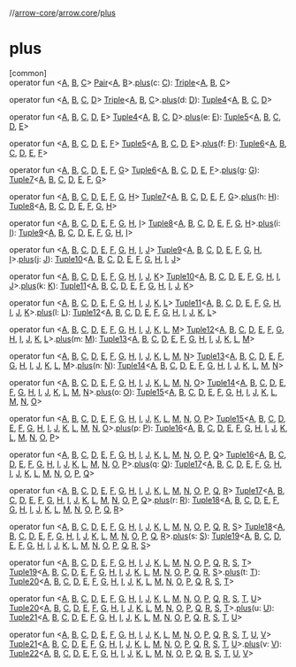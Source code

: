 //[arrow-core](../../index.md)/[arrow.core](index.md)/[plus](plus.md)

# plus

[common]\
operator fun &lt;[A](plus.md), [B](plus.md), [C](plus.md)&gt; [Pair](https://kotlinlang.org/api/latest/jvm/stdlib/kotlin/-pair/index.html)&lt;[A](plus.md), [B](plus.md)&gt;.[plus](plus.md)(c: [C](plus.md)): [Triple](https://kotlinlang.org/api/latest/jvm/stdlib/kotlin/-triple/index.html)&lt;[A](plus.md), [B](plus.md), [C](plus.md)&gt;

operator fun &lt;[A](plus.md), [B](plus.md), [C](plus.md), [D](plus.md)&gt; [Triple](https://kotlinlang.org/api/latest/jvm/stdlib/kotlin/-triple/index.html)&lt;[A](plus.md), [B](plus.md), [C](plus.md)&gt;.[plus](plus.md)(d: [D](plus.md)): [Tuple4](-tuple4/index.md)&lt;[A](plus.md), [B](plus.md), [C](plus.md), [D](plus.md)&gt;

operator fun &lt;[A](plus.md), [B](plus.md), [C](plus.md), [D](plus.md), [E](plus.md)&gt; [Tuple4](-tuple4/index.md)&lt;[A](plus.md), [B](plus.md), [C](plus.md), [D](plus.md)&gt;.[plus](plus.md)(e: [E](plus.md)): [Tuple5](-tuple5/index.md)&lt;[A](plus.md), [B](plus.md), [C](plus.md), [D](plus.md), [E](plus.md)&gt;

operator fun &lt;[A](plus.md), [B](plus.md), [C](plus.md), [D](plus.md), [E](plus.md), [F](plus.md)&gt; [Tuple5](-tuple5/index.md)&lt;[A](plus.md), [B](plus.md), [C](plus.md), [D](plus.md), [E](plus.md)&gt;.[plus](plus.md)(f: [F](plus.md)): [Tuple6](-tuple6/index.md)&lt;[A](plus.md), [B](plus.md), [C](plus.md), [D](plus.md), [E](plus.md), [F](plus.md)&gt;

operator fun &lt;[A](plus.md), [B](plus.md), [C](plus.md), [D](plus.md), [E](plus.md), [F](plus.md), [G](plus.md)&gt; [Tuple6](-tuple6/index.md)&lt;[A](plus.md), [B](plus.md), [C](plus.md), [D](plus.md), [E](plus.md), [F](plus.md)&gt;.[plus](plus.md)(g: [G](plus.md)): [Tuple7](-tuple7/index.md)&lt;[A](plus.md), [B](plus.md), [C](plus.md), [D](plus.md), [E](plus.md), [F](plus.md), [G](plus.md)&gt;

operator fun &lt;[A](plus.md), [B](plus.md), [C](plus.md), [D](plus.md), [E](plus.md), [F](plus.md), [G](plus.md), [H](plus.md)&gt; [Tuple7](-tuple7/index.md)&lt;[A](plus.md), [B](plus.md), [C](plus.md), [D](plus.md), [E](plus.md), [F](plus.md), [G](plus.md)&gt;.[plus](plus.md)(h: [H](plus.md)): [Tuple8](-tuple8/index.md)&lt;[A](plus.md), [B](plus.md), [C](plus.md), [D](plus.md), [E](plus.md), [F](plus.md), [G](plus.md), [H](plus.md)&gt;

operator fun &lt;[A](plus.md), [B](plus.md), [C](plus.md), [D](plus.md), [E](plus.md), [F](plus.md), [G](plus.md), [H](plus.md), [I](plus.md)&gt; [Tuple8](-tuple8/index.md)&lt;[A](plus.md), [B](plus.md), [C](plus.md), [D](plus.md), [E](plus.md), [F](plus.md), [G](plus.md), [H](plus.md)&gt;.[plus](plus.md)(i: [I](plus.md)): [Tuple9](-tuple9/index.md)&lt;[A](plus.md), [B](plus.md), [C](plus.md), [D](plus.md), [E](plus.md), [F](plus.md), [G](plus.md), [H](plus.md), [I](plus.md)&gt;

operator fun &lt;[A](plus.md), [B](plus.md), [C](plus.md), [D](plus.md), [E](plus.md), [F](plus.md), [G](plus.md), [H](plus.md), [I](plus.md), [J](plus.md)&gt; [Tuple9](-tuple9/index.md)&lt;[A](plus.md), [B](plus.md), [C](plus.md), [D](plus.md), [E](plus.md), [F](plus.md), [G](plus.md), [H](plus.md), [I](plus.md)&gt;.[plus](plus.md)(j: [J](plus.md)): [Tuple10](-tuple10/index.md)&lt;[A](plus.md), [B](plus.md), [C](plus.md), [D](plus.md), [E](plus.md), [F](plus.md), [G](plus.md), [H](plus.md), [I](plus.md), [J](plus.md)&gt;

operator fun &lt;[A](plus.md), [B](plus.md), [C](plus.md), [D](plus.md), [E](plus.md), [F](plus.md), [G](plus.md), [H](plus.md), [I](plus.md), [J](plus.md), [K](plus.md)&gt; [Tuple10](-tuple10/index.md)&lt;[A](plus.md), [B](plus.md), [C](plus.md), [D](plus.md), [E](plus.md), [F](plus.md), [G](plus.md), [H](plus.md), [I](plus.md), [J](plus.md)&gt;.[plus](plus.md)(k: [K](plus.md)): [Tuple11](-tuple11/index.md)&lt;[A](plus.md), [B](plus.md), [C](plus.md), [D](plus.md), [E](plus.md), [F](plus.md), [G](plus.md), [H](plus.md), [I](plus.md), [J](plus.md), [K](plus.md)&gt;

operator fun &lt;[A](plus.md), [B](plus.md), [C](plus.md), [D](plus.md), [E](plus.md), [F](plus.md), [G](plus.md), [H](plus.md), [I](plus.md), [J](plus.md), [K](plus.md), [L](plus.md)&gt; [Tuple11](-tuple11/index.md)&lt;[A](plus.md), [B](plus.md), [C](plus.md), [D](plus.md), [E](plus.md), [F](plus.md), [G](plus.md), [H](plus.md), [I](plus.md), [J](plus.md), [K](plus.md)&gt;.[plus](plus.md)(l: [L](plus.md)): [Tuple12](-tuple12/index.md)&lt;[A](plus.md), [B](plus.md), [C](plus.md), [D](plus.md), [E](plus.md), [F](plus.md), [G](plus.md), [H](plus.md), [I](plus.md), [J](plus.md), [K](plus.md), [L](plus.md)&gt;

operator fun &lt;[A](plus.md), [B](plus.md), [C](plus.md), [D](plus.md), [E](plus.md), [F](plus.md), [G](plus.md), [H](plus.md), [I](plus.md), [J](plus.md), [K](plus.md), [L](plus.md), [M](plus.md)&gt; [Tuple12](-tuple12/index.md)&lt;[A](plus.md), [B](plus.md), [C](plus.md), [D](plus.md), [E](plus.md), [F](plus.md), [G](plus.md), [H](plus.md), [I](plus.md), [J](plus.md), [K](plus.md), [L](plus.md)&gt;.[plus](plus.md)(m: [M](plus.md)): [Tuple13](-tuple13/index.md)&lt;[A](plus.md), [B](plus.md), [C](plus.md), [D](plus.md), [E](plus.md), [F](plus.md), [G](plus.md), [H](plus.md), [I](plus.md), [J](plus.md), [K](plus.md), [L](plus.md), [M](plus.md)&gt;

operator fun &lt;[A](plus.md), [B](plus.md), [C](plus.md), [D](plus.md), [E](plus.md), [F](plus.md), [G](plus.md), [H](plus.md), [I](plus.md), [J](plus.md), [K](plus.md), [L](plus.md), [M](plus.md), [N](plus.md)&gt; [Tuple13](-tuple13/index.md)&lt;[A](plus.md), [B](plus.md), [C](plus.md), [D](plus.md), [E](plus.md), [F](plus.md), [G](plus.md), [H](plus.md), [I](plus.md), [J](plus.md), [K](plus.md), [L](plus.md), [M](plus.md)&gt;.[plus](plus.md)(n: [N](plus.md)): [Tuple14](-tuple14/index.md)&lt;[A](plus.md), [B](plus.md), [C](plus.md), [D](plus.md), [E](plus.md), [F](plus.md), [G](plus.md), [H](plus.md), [I](plus.md), [J](plus.md), [K](plus.md), [L](plus.md), [M](plus.md), [N](plus.md)&gt;

operator fun &lt;[A](plus.md), [B](plus.md), [C](plus.md), [D](plus.md), [E](plus.md), [F](plus.md), [G](plus.md), [H](plus.md), [I](plus.md), [J](plus.md), [K](plus.md), [L](plus.md), [M](plus.md), [N](plus.md), [O](plus.md)&gt; [Tuple14](-tuple14/index.md)&lt;[A](plus.md), [B](plus.md), [C](plus.md), [D](plus.md), [E](plus.md), [F](plus.md), [G](plus.md), [H](plus.md), [I](plus.md), [J](plus.md), [K](plus.md), [L](plus.md), [M](plus.md), [N](plus.md)&gt;.[plus](plus.md)(o: [O](plus.md)): [Tuple15](-tuple15/index.md)&lt;[A](plus.md), [B](plus.md), [C](plus.md), [D](plus.md), [E](plus.md), [F](plus.md), [G](plus.md), [H](plus.md), [I](plus.md), [J](plus.md), [K](plus.md), [L](plus.md), [M](plus.md), [N](plus.md), [O](plus.md)&gt;

operator fun &lt;[A](plus.md), [B](plus.md), [C](plus.md), [D](plus.md), [E](plus.md), [F](plus.md), [G](plus.md), [H](plus.md), [I](plus.md), [J](plus.md), [K](plus.md), [L](plus.md), [M](plus.md), [N](plus.md), [O](plus.md), [P](plus.md)&gt; [Tuple15](-tuple15/index.md)&lt;[A](plus.md), [B](plus.md), [C](plus.md), [D](plus.md), [E](plus.md), [F](plus.md), [G](plus.md), [H](plus.md), [I](plus.md), [J](plus.md), [K](plus.md), [L](plus.md), [M](plus.md), [N](plus.md), [O](plus.md)&gt;.[plus](plus.md)(p: [P](plus.md)): [Tuple16](-tuple16/index.md)&lt;[A](plus.md), [B](plus.md), [C](plus.md), [D](plus.md), [E](plus.md), [F](plus.md), [G](plus.md), [H](plus.md), [I](plus.md), [J](plus.md), [K](plus.md), [L](plus.md), [M](plus.md), [N](plus.md), [O](plus.md), [P](plus.md)&gt;

operator fun &lt;[A](plus.md), [B](plus.md), [C](plus.md), [D](plus.md), [E](plus.md), [F](plus.md), [G](plus.md), [H](plus.md), [I](plus.md), [J](plus.md), [K](plus.md), [L](plus.md), [M](plus.md), [N](plus.md), [O](plus.md), [P](plus.md), [Q](plus.md)&gt; [Tuple16](-tuple16/index.md)&lt;[A](plus.md), [B](plus.md), [C](plus.md), [D](plus.md), [E](plus.md), [F](plus.md), [G](plus.md), [H](plus.md), [I](plus.md), [J](plus.md), [K](plus.md), [L](plus.md), [M](plus.md), [N](plus.md), [O](plus.md), [P](plus.md)&gt;.[plus](plus.md)(q: [Q](plus.md)): [Tuple17](-tuple17/index.md)&lt;[A](plus.md), [B](plus.md), [C](plus.md), [D](plus.md), [E](plus.md), [F](plus.md), [G](plus.md), [H](plus.md), [I](plus.md), [J](plus.md), [K](plus.md), [L](plus.md), [M](plus.md), [N](plus.md), [O](plus.md), [P](plus.md), [Q](plus.md)&gt;

operator fun &lt;[A](plus.md), [B](plus.md), [C](plus.md), [D](plus.md), [E](plus.md), [F](plus.md), [G](plus.md), [H](plus.md), [I](plus.md), [J](plus.md), [K](plus.md), [L](plus.md), [M](plus.md), [N](plus.md), [O](plus.md), [P](plus.md), [Q](plus.md), [R](plus.md)&gt; [Tuple17](-tuple17/index.md)&lt;[A](plus.md), [B](plus.md), [C](plus.md), [D](plus.md), [E](plus.md), [F](plus.md), [G](plus.md), [H](plus.md), [I](plus.md), [J](plus.md), [K](plus.md), [L](plus.md), [M](plus.md), [N](plus.md), [O](plus.md), [P](plus.md), [Q](plus.md)&gt;.[plus](plus.md)(r: [R](plus.md)): [Tuple18](-tuple18/index.md)&lt;[A](plus.md), [B](plus.md), [C](plus.md), [D](plus.md), [E](plus.md), [F](plus.md), [G](plus.md), [H](plus.md), [I](plus.md), [J](plus.md), [K](plus.md), [L](plus.md), [M](plus.md), [N](plus.md), [O](plus.md), [P](plus.md), [Q](plus.md), [R](plus.md)&gt;

operator fun &lt;[A](plus.md), [B](plus.md), [C](plus.md), [D](plus.md), [E](plus.md), [F](plus.md), [G](plus.md), [H](plus.md), [I](plus.md), [J](plus.md), [K](plus.md), [L](plus.md), [M](plus.md), [N](plus.md), [O](plus.md), [P](plus.md), [Q](plus.md), [R](plus.md), [S](plus.md)&gt; [Tuple18](-tuple18/index.md)&lt;[A](plus.md), [B](plus.md), [C](plus.md), [D](plus.md), [E](plus.md), [F](plus.md), [G](plus.md), [H](plus.md), [I](plus.md), [J](plus.md), [K](plus.md), [L](plus.md), [M](plus.md), [N](plus.md), [O](plus.md), [P](plus.md), [Q](plus.md), [R](plus.md)&gt;.[plus](plus.md)(s: [S](plus.md)): [Tuple19](-tuple19/index.md)&lt;[A](plus.md), [B](plus.md), [C](plus.md), [D](plus.md), [E](plus.md), [F](plus.md), [G](plus.md), [H](plus.md), [I](plus.md), [J](plus.md), [K](plus.md), [L](plus.md), [M](plus.md), [N](plus.md), [O](plus.md), [P](plus.md), [Q](plus.md), [R](plus.md), [S](plus.md)&gt;

operator fun &lt;[A](plus.md), [B](plus.md), [C](plus.md), [D](plus.md), [E](plus.md), [F](plus.md), [G](plus.md), [H](plus.md), [I](plus.md), [J](plus.md), [K](plus.md), [L](plus.md), [M](plus.md), [N](plus.md), [O](plus.md), [P](plus.md), [Q](plus.md), [R](plus.md), [S](plus.md), [T](plus.md)&gt; [Tuple19](-tuple19/index.md)&lt;[A](plus.md), [B](plus.md), [C](plus.md), [D](plus.md), [E](plus.md), [F](plus.md), [G](plus.md), [H](plus.md), [I](plus.md), [J](plus.md), [K](plus.md), [L](plus.md), [M](plus.md), [N](plus.md), [O](plus.md), [P](plus.md), [Q](plus.md), [R](plus.md), [S](plus.md)&gt;.[plus](plus.md)(t: [T](plus.md)): [Tuple20](-tuple20/index.md)&lt;[A](plus.md), [B](plus.md), [C](plus.md), [D](plus.md), [E](plus.md), [F](plus.md), [G](plus.md), [H](plus.md), [I](plus.md), [J](plus.md), [K](plus.md), [L](plus.md), [M](plus.md), [N](plus.md), [O](plus.md), [P](plus.md), [Q](plus.md), [R](plus.md), [S](plus.md), [T](plus.md)&gt;

operator fun &lt;[A](plus.md), [B](plus.md), [C](plus.md), [D](plus.md), [E](plus.md), [F](plus.md), [G](plus.md), [H](plus.md), [I](plus.md), [J](plus.md), [K](plus.md), [L](plus.md), [M](plus.md), [N](plus.md), [O](plus.md), [P](plus.md), [Q](plus.md), [R](plus.md), [S](plus.md), [T](plus.md), [U](plus.md)&gt; [Tuple20](-tuple20/index.md)&lt;[A](plus.md), [B](plus.md), [C](plus.md), [D](plus.md), [E](plus.md), [F](plus.md), [G](plus.md), [H](plus.md), [I](plus.md), [J](plus.md), [K](plus.md), [L](plus.md), [M](plus.md), [N](plus.md), [O](plus.md), [P](plus.md), [Q](plus.md), [R](plus.md), [S](plus.md), [T](plus.md)&gt;.[plus](plus.md)(u: [U](plus.md)): [Tuple21](-tuple21/index.md)&lt;[A](plus.md), [B](plus.md), [C](plus.md), [D](plus.md), [E](plus.md), [F](plus.md), [G](plus.md), [H](plus.md), [I](plus.md), [J](plus.md), [K](plus.md), [L](plus.md), [M](plus.md), [N](plus.md), [O](plus.md), [P](plus.md), [Q](plus.md), [R](plus.md), [S](plus.md), [T](plus.md), [U](plus.md)&gt;

operator fun &lt;[A](plus.md), [B](plus.md), [C](plus.md), [D](plus.md), [E](plus.md), [F](plus.md), [G](plus.md), [H](plus.md), [I](plus.md), [J](plus.md), [K](plus.md), [L](plus.md), [M](plus.md), [N](plus.md), [O](plus.md), [P](plus.md), [Q](plus.md), [R](plus.md), [S](plus.md), [T](plus.md), [U](plus.md), [V](plus.md)&gt; [Tuple21](-tuple21/index.md)&lt;[A](plus.md), [B](plus.md), [C](plus.md), [D](plus.md), [E](plus.md), [F](plus.md), [G](plus.md), [H](plus.md), [I](plus.md), [J](plus.md), [K](plus.md), [L](plus.md), [M](plus.md), [N](plus.md), [O](plus.md), [P](plus.md), [Q](plus.md), [R](plus.md), [S](plus.md), [T](plus.md), [U](plus.md)&gt;.[plus](plus.md)(v: [V](plus.md)): [Tuple22](-tuple22/index.md)&lt;[A](plus.md), [B](plus.md), [C](plus.md), [D](plus.md), [E](plus.md), [F](plus.md), [G](plus.md), [H](plus.md), [I](plus.md), [J](plus.md), [K](plus.md), [L](plus.md), [M](plus.md), [N](plus.md), [O](plus.md), [P](plus.md), [Q](plus.md), [R](plus.md), [S](plus.md), [T](plus.md), [U](plus.md), [V](plus.md)&gt;
